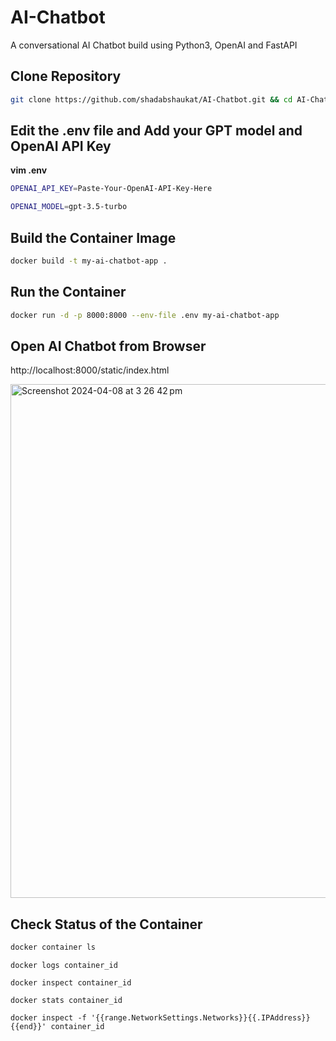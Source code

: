 # AI-Chatbot
A conversational AI Chatbot build using Python3, OpenAI and FastAPI

## Clone Repository
```bash
git clone https://github.com/shadabshaukat/AI-Chatbot.git && cd AI-Chatbot/
```

## Edit the .env file and Add your GPT model and OpenAI API Key

**vim .env**

```bash
OPENAI_API_KEY=Paste-Your-OpenAI-API-Key-Here

OPENAI_MODEL=gpt-3.5-turbo
```

## Build the Container Image

```bash
docker build -t my-ai-chatbot-app .
```

## Run the Container

```bash
docker run -d -p 8000:8000 --env-file .env my-ai-chatbot-app
```

## Open AI Chatbot from Browser

http://localhost:8000/static/index.html


<img width="822" alt="Screenshot 2024-04-08 at 3 26 42 pm" src="https://github.com/shadabshaukat/AI-Chatbot/assets/39692236/85312674-09fe-4a6c-a72a-ce6171533b59">


## Check Status of the Container
```bash
docker container ls
```

```
docker logs container_id
```

```
docker inspect container_id
```

```
docker stats container_id
```

```
docker inspect -f '{{range.NetworkSettings.Networks}}{{.IPAddress}}{{end}}' container_id
```


